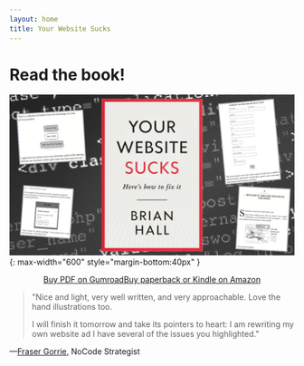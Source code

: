 ```yaml
---
layout: home
title: Your Website Sucks
---
```


# Read the book!
![Your Website Sucks book image](/images/yws-cover.png){: max-width="600" style="margin-bottom:40px" }

<center><a href="https://gum.co/your-website-sucks" class="paper-btn" target="_blank" rel="noopener noreferrer">Buy PDF on Gumroad</a><a href="https://www.amazon.com/dp/B0BVSXB5W7" class="paper-btn" target="_blank" rel="noopener noreferrer">Buy paperback or Kindle on Amazon</a></center>

> "Nice and light, very well written, and very approachable. Love the hand illustrations too.
>
>
> I will finish it tomorrow and take its pointers to heart: I am rewriting my own website ad I have several of the issues you highlighted."

—[Fraser Gorrie](https://frasergorrie.com/), NoCode Strategist

